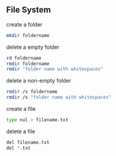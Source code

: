 File System
--------------------------------------
create a folder
```bash
mkdir foldername
```

delete a empty folder
```bash
rd foldername
rmdir foldername
rmdir "folder name with whitespaces"
```

delete a non-empty folder
```bash
rmdir /s foldername
rmdir /s "folder name with whitespaces"
```

create a file
```bash
type nul > filename.txt
```

delete a file
```bash
del filename.txt
del *.txt
```
